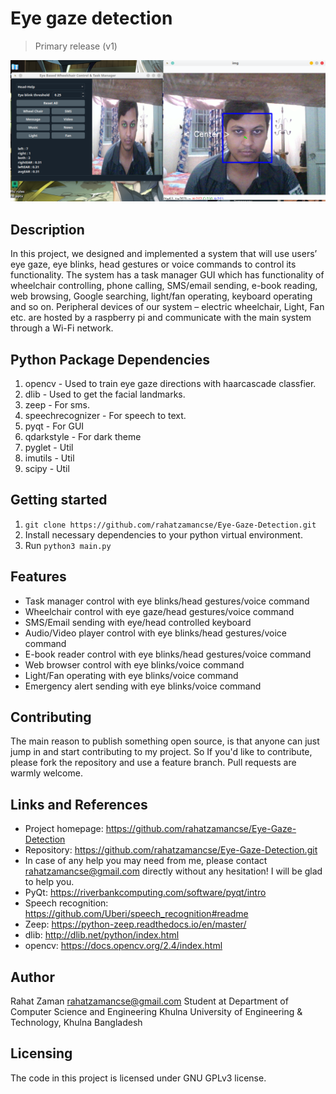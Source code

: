 # Eye gaze detection
> Primary release (v1)

![Screenshot](images/Screenshot.png)

## Description
In this project, we designed and implemented a system that will use users’ eye gaze, eye blinks, head gestures or voice commands to control its functionality. The system has a task manager GUI which has functionality of wheelchair controlling, phone calling, SMS/email sending, e-book reading, web browsing, Google searching, light/fan operating, keyboard operating and so on. Peripheral devices of our system – electric wheelchair, Light, Fan etc. are hosted by a raspberry pi and communicate with the main system through a Wi-Fi network.

## Python Package Dependencies
1. opencv - Used to train eye gaze directions with haarcascade classfier.
2. dlib - Used to get the facial landmarks.
3. zeep - For sms.
4. speechrecognizer - For speech to text.
5. pyqt - For GUI
6. qdarkstyle - For dark theme
7. pyglet - Util
8. imutils - Util
9. scipy - Util

## Getting started
1. `git clone https://github.com/rahatzamancse/Eye-Gaze-Detection.git`
2. Install necessary dependencies to your python virtual environment.
3. Run `python3 main.py`

## Features
* Task manager control with eye blinks/head gestures/voice command
* Wheelchair control with eye gaze/head gestures/voice command 
* SMS/Email sending with eye/head controlled keyboard
* Audio/Video player control with eye blinks/head gestures/voice command
* E-book reader control with eye blinks/head gestures/voice command
* Web browser control with eye blinks/voice command
* Light/Fan operating with eye blinks/voice command
* Emergency alert sending with eye blinks/voice command

## Contributing
The main reason to publish something open source, is that anyone can just jump in and start contributing to my project.
So If you'd like to contribute, please fork the repository and use a feature branch. Pull requests are warmly welcome.

## Links and References
- Project homepage: https://github.com/rahatzamancse/Eye-Gaze-Detection
- Repository: https://github.com/rahatzamancse/Eye-Gaze-Detection.git
- In case of any help you may need from me, please contact rahatzamancse@gmail.com directly without any hesitation! I will be glad to help you.
- PyQt: https://riverbankcomputing.com/software/pyqt/intro
- Speech recognition: https://github.com/Uberi/speech_recognition#readme
- Zeep: https://python-zeep.readthedocs.io/en/master/
- dlib: http://dlib.net/python/index.html
- opencv: https://docs.opencv.org/2.4/index.html

## Author
Rahat Zaman
rahatzamancse@gmail.com
Student at Department of Computer Science and Engineering
Khulna University of Engineering & Technology, Khulna
Bangladesh

## Licensing
The code in this project is licensed under GNU GPLv3 license.
